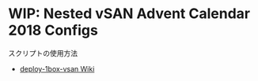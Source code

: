 # WIP: Nested vSAN Advent Calendar 2018 Configs

スクリプトの使用方法
* [deploy-1box-vsan Wiki](https://github.com/gowatana/deploy-1box-vsan/wiki)
